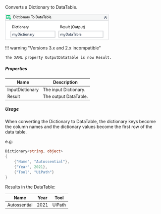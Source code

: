 Converts a Dictionary to DataTable.

![](../img/activities/DictionaryToDataTable.png)

!!! warning "Versions 3.x and 2.x incompatible"

    The XAML property OutputDataTable is now Result.

##### Properties

|Name           |Description          |
|---------------|---------------------|
|InputDictionary|The input Dictionary.|
|Result         |The output DataTable.|


##### Usage

When converting the Dictionary to DataTable, the dictionary keys become the column names and the dictionary values become the first row of the data table.

e.g:

```C#
Dictionary<string, object>
{
    {"Name", "Autossential"},
    {"Year", 2021},
    {"Tool", "UiPath"}
}
```

Results in the DataTable:

|     Name     | Year |  Tool  |
| ------------ | ---- | ------ |
| Autossential | 2021 | UiPath |
